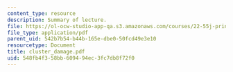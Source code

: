 ```yaml
---
content_type: resource
description: Summary of lecture.
file: https://ol-ocw-studio-app-qa.s3.amazonaws.com/courses/22-55j-principles-of-radiation-interactions-fall-2004/548fb4f358bb609494ec3fc7db8f72f0_cluster_damage.pdf
file_type: application/pdf
parent_uid: 542b7b54-b44b-165e-dbe0-50fcd49e3e10
resourcetype: Document
title: cluster_damage.pdf
uid: 548fb4f3-58bb-6094-94ec-3fc7db8f72f0
---
```

